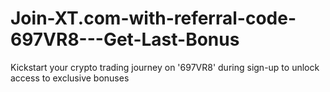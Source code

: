 # Join-XT.com-with-referral-code-697VR8---Get-Last-Bonus
Kickstart your crypto trading journey on '697VR8' during sign-up to unlock access to exclusive bonuses
